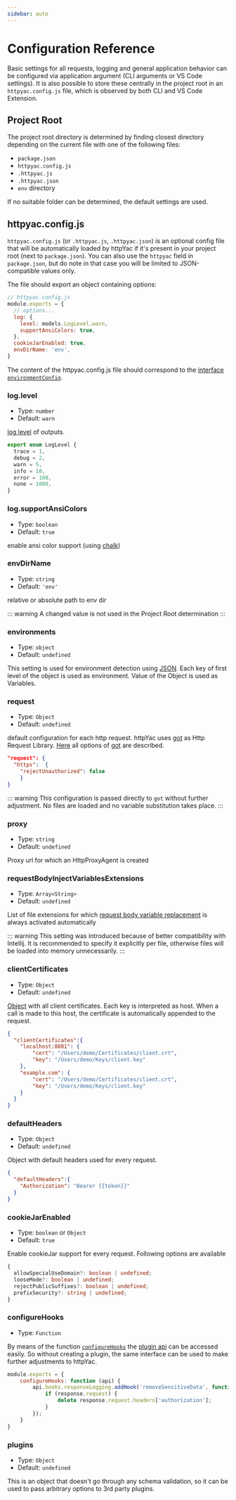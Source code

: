 ```yaml
---
sidebar: auto
---
```


# Configuration Reference

Basic settings for all requests, logging and general application behavior can be configured via application argument (CLI arguments or VS Code settings). It is also possible to store these centrally in the project root  in an `httpyac.config.js` file, which is observed by both CLI and VS Code Extension.


## Project Root

The project root directory is determined by finding closest directory depending on the current file with one of the following files:

* `package.json`
* `httpyac.config.js`
* `.httpyac.js`
* `.httpyac.json`
* `env` directory

If no suitable folder can be determined, the default settings are used.

## httpyac.config.js

`httpyac.config.js` (or `.httpyac.js`, `.httpyac.json`) is an optional config file that will be automatically loaded by httpYac if it's present in your project root (next to `package.json`). You can also use the `httpyac` field in `package.json`, but do note in that case you will be limited to JSON-compatible values only.

The file should export an object containing options:

``` js
// httpyac.config.js
module.exports = {
  // options...
  log: {
    level: models.LogLevel.warn,
    supportAnsiColors: true,
  },
  cookieJarEnabled: true,
  envDirName: 'env',
}
```

The content of the httpyac.config.js file should correspond to the [interface `environmentConfig`](https://github.com/AnWeber/httpyac/blob/main/src/models/environmentConfig.ts).

### log.level

- Type: `number`
- Default: `warn`

[log level](https://github.com/AnWeber/httpyac/blob/main/src/models/logHandler.ts#L4-L11) of outputs.

```ts
export enum LogLevel {
  trace = 1,
  debug = 2,
  warn = 5,
  info = 10,
  error = 100,
  none = 1000,
}
```

### log.supportAnsiColors

- Type: `boolean`
- Default: `true`

enable ansi color support (using [chalk](https://github.com/chalk/chalk))

### envDirName

- Type: `string`
- Default: `'env'`

relative or absolute path to env dir

::: warning
A changed value is not used in the Project Root determination
:::

### environments

- Type: `object`
- Default: `undefined`

This setting is used for environment detection using [JSON](/guide/environments.html#json). Each key of first level of the object is used as environment. Value of the Object is used as Variables.

### request

- Type: `Object`
- Default: `undefined`

default configuration for each http request. httpYac uses [got](https://github.com/sindresorhus/got) as Http Request Library. [Here](https://github.com/sindresorhus/got/blob/main/documentation/2-options.md) all options of [got](https://github.com/sindresorhus/got) are described.

```json
"request": {
  "https":  {
    "rejectUnauthorized": false
    }
}
```
::: warning
This configuration is passed directly to `got` without further adjustment. No files are loaded and no variable substitution takes place.
:::

### proxy

- Type: `string`
- Default: `undefined`

Proxy url for which an HttpProxyAgent is created

### requestBodyInjectVariablesExtensions

- Type: `Array<String>`
- Default: `undefined`

List of file extensions for which [request body variable replacement](../guide/request.md#request-body) is always activated automatically

::: warning
This setting was introduced because of better compatibility with Intellij. It is recommended to specify it explicitly per file, otherwise files will be loaded into memory unnecessarily.
:::

### clientCertificates

- Type: `Object`
- Default: `undefined`

[Object](https://github.com/AnWeber/httpyac/blob/main/src/models/clientCertifcateOptions.ts) with all client certificates. Each key is interpreted as host. When a call is made to this host, the certificate is automatically appended to the request.

```json
{
  "clientCertificates":{
    "localhost:8081": {
        "cert": "/Users/demo/Certificates/client.crt",
        "key": "/Users/demo/Keys/client.key"
    },
    "example.com": {
        "cert": "/Users/demo/Certificates/client.crt",
        "key": "/Users/demo/Keys/client.key"
    }
  }
}
```

### defaultHeaders

- Type: `Object`
- Default: `undefined`

Object with default headers used for every request.

```json
{
  "defaultHeaders":{
    "Authorization": "Bearer {{token}}"
  }
}
```

### cookieJarEnabled

- Type: `boolean` or `Object`
- Default: `true`

Enable cookieJar support for every request. Following options are available

```ts
{
  allowSpecialUseDomain?: boolean | undefined;
  looseMode?: boolean | undefined;
  rejectPublicSuffixes?: boolean | undefined;
  prefixSecurity?: string | undefined;
}
```


### configureHooks

- Type: `Function`

By means of the function [`configureHooks`](https://github.com/AnWeber/httpyac/blob/main/src/models/environmentConfig.ts#L35) the [plugin api](../plugins/plugin-api.md) can be accessed easily. So without creating a plugin, the same interface can be used to make further adjustments to httpYac.

```js
module.exports = {
	configureHooks: function (api) {
		api.hooks.responseLogging.addHook('removeSensitiveData', function (response) {
			if (response.request) {
				delete response.request.headers['authorization'];
			}
		});
	}
}
```

### plugins

- Type: `Object`
- Default: `undefined`

This is an object that doesn't go through any schema validation, so it can be used to pass arbitrary options to 3rd party plugins.

